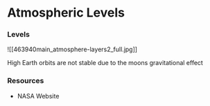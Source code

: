 # Atmospheric Levels

### Levels
![[463940main_atmosphere-layers2_full.jpg]]

High Earth orbits are not stable due to the moons gravitational effect

### Resources
- NASA Website